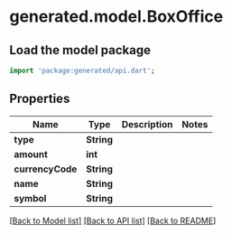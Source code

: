 # generated.model.BoxOffice

## Load the model package
```dart
import 'package:generated/api.dart';
```

## Properties
Name | Type | Description | Notes
------------ | ------------- | ------------- | -------------
**type** | **String** |  | 
**amount** | **int** |  | 
**currencyCode** | **String** |  | 
**name** | **String** |  | 
**symbol** | **String** |  | 

[[Back to Model list]](../README.md#documentation-for-models) [[Back to API list]](../README.md#documentation-for-api-endpoints) [[Back to README]](../README.md)


